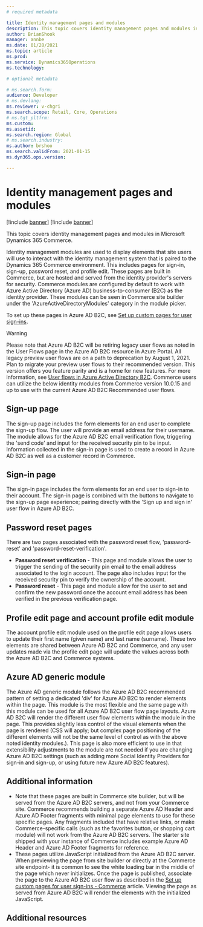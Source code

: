 ```yaml
---
# required metadata

title: Identity management pages and modules
description: This topic covers identity management pages and modules in Dynamics 365 Commerce.
author: BrianShook
manager: annbe
ms.date: 01/28/2021
ms.topic: article
ms.prod: 
ms.service: Dynamics365Operations
ms.technology: 

# optional metadata

# ms.search.form: 
audience: Developer
# ms.devlang: 
ms.reviewer: v-chgri
ms.search.scope: Retail, Core, Operations
# ms.tgt_pltfrm: 
ms.custom: 
ms.assetid: 
ms.search.region: Global
# ms.search.industry: 
ms.author: brshoo
ms.search.validFrom: 2021-01-15
ms.dyn365.ops.version: 

---
```


# Identity management pages and modules

[!include [banner](includes/banner.md)]
[!include [banner](includes/preview-banner.md)]

This topic covers identity management pages and modules in Microsoft Dynamics 365 Commerce. 

Identity management modules are used to display elements that site users will use to interact with the identity management system that is paired to the Dynamics 365 Commerce environment. This includes pages for sign-in, sign-up, password reset, and profile edit. These pages are built in Commerce, but are hosted and served from the identity provider's servers for security. Commerce modules are configured by default to work with Azure Active Directory (Azure AD) business-to-consumer (B2C) as the identity provider. These modules can be seen in Commerce site builder under the 'AzureActiveDirectoryModules' category in the module picker.

To set up these pages in Azure AD B2C, see [Set up custom pages for user sign-ins](custom-pages-user-logins.md).

> [!WARNING] 
> Please note that Azure AD B2C will be retiring legacy user flows as noted in the User Flows page in the Azure AD B2C resource in Azure Portal. All legacy preview user flows are on a path to deprecation by August 1, 2021. Plan to migrate your preview user flows to their recommended version. This version offers you feature parity and is a home for new features. For more information, see [User flows in Azure Active Directory B2C](https://docs.microsoft.com/azure/active-directory-b2c/user-flow-overview). Commerce users can utilize the below identity modules from Commerce version 10.0.15 and up to use with the current Azure AD B2C Recommended user flows.

## Sign-up page

The sign-up page includes the form elements for an end user to complete the sign-up flow. The user will provide an email address for their username. The module allows for the Azure AD B2C email verification flow, triggering the 'send code' and input for the received security pin to be input. Information collected in the sign-in page is used to create a record in Azure AD B2C as well as a customer record in Commerce.

## Sign-in page

The sign-in page includes the form elements for an end user to sign-in to their account. The sign-in page is combined with the buttons to navigate to the sign-up page experience; pairing directly with the 'Sign up and sign in' user flow in Azure AD B2C.

## Password reset pages

There are two pages associated with the password reset flow, 'password-reset' and 'password-reset-verification'.

- **Password reset verification** - This page and module allows the user to trigger the sending of the security pin email to the email address associated to the login account. The page also includes input for the received security pin to verify the ownership of the account.
- **Password reset** - This page and module allow for the user to set and confirm the new password once the account email address has been verified in the previous verification page.

## Profile edit page and account profile edit module

The account profile edit module used on the profile edit page allows users to update their first name (given name) and last name (surname). These two elements are shared between Azure AD B2C and Commerce, and any user updates made via the profile edit page will update the values across both the Azure AD B2C and Commerce systems.

## Azure AD generic module

The Azure AD generic module follows the Azure AD B2C recommended pattern of setting a dedicated 'div' for Azure AD B2C to render elements within the page. This module is the most flexible and the same page with this module can be used for all Azure AD B2C user flow page layouts. Azure AD B2C will render the different user flow elements within the module in the page. This provides slightly less control of the visual elements when the page is rendered (CSS will apply; but complex page positioning of the different elements will not be the same level of control as with the above noted identity modules.). This page is also more efficient to use in that extensibility adjustments to the module are not needed if you are changing Azure AD B2C settings (such as adding more Social Identity Providers for sign-in and sign-up, or using future new Azure AD B2C features).

## Additional information

- Note that these pages are built in Commerce site builder, but will be served from the Azure AD B2C servers, and not from your Commerce site. Commerce recommends building a separate Azure AD Header and Azure AD Footer fragments with minimal page elements to use for these specific pages. Any fragments included that have relative links, or make Commerce-specific calls (such as the favorites button, or shopping cart module) will not work from the Azure AD B2C servers. The starter site shipped with your instance of Commerce includes example Azure AD Header and Azure AD Footer fragments for reference.
- These pages utilize JavaScript initialized from the Azure AD B2C server. When previewing the page from site builder or directly at the Commerce site endpoint- it is common to see the white loading bar in the middle of the page which never initializes. Once the page is published, associate the page to the Azure AD B2C user flow as described in the [Set up custom pages for user sign-ins - Commerce](https://docs.microsoft.com/en-us/dynamics365/commerce/custom-pages-user-logins) article. Viewing the page as served from Azure AD B2C will render the elements with the initialized JavaScript.

## Additional resources

